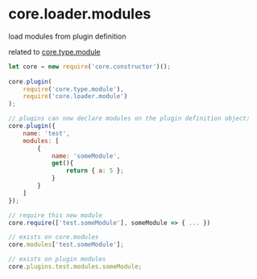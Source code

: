 # core.loader.modules

load modules from plugin definition

related to <a href="https://github.com/ido-ofir/core.type.module">core.type.module</a>

```js
let core = new require('core.constructor')();
 
core.plugin(
    require('core.type.module'),
    require('core.loader.module')
);

// plugins can now declare modules on the plugin definition object:
core.plugin({
    name: 'test',
    modules: [
        {
            name: 'someModule',
            get(){
                return { a: 5 };
            }
        }
    ]
});

// require this new module
core.require(['test.someModule'], someModule => { ... })

// exists on core.modules
core.modules['test.someModule'];

// exists on plugin modules
core.plugins.test.modules.someModule;
```
